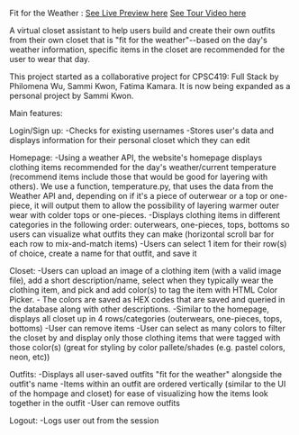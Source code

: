 Fit for the Weather :
[See Live Preview here](https://fitfortheweather.onrender.com/)
[See Tour Video here](https://drive.google.com/file/d/1qzjAJBfVW5mIHE9Gnab2ZHlwCp2t7DqD/view?usp=sharing)

A virtual closet assistant to help users build and create their own outfits from their own closet that is "fit for the weather"--based on the day's weather information, specific items in the closet are recommended for the user to wear that day. 

This project started as a collaborative project for CPSC419: Full Stack by Philomena Wu, Sammi Kwon, Fatima Kamara. It is now being expanded as a personal project by Sammi Kwon. 

Main features:

Login/Sign up:
    -Checks for existing usernames
    -Stores user's data and displays information for their personal closet which they can edit

Homepage:
    -Using a weather API, the website's homepage displays clothing items recommended for the day's weather/current temperature
    (recommend items include those that would be good for layering with others). We use a function, temperature.py, that uses the data from the Weather API and, depending on if it's a piece of outerwear or a top or one-piece, it will output them to allow the possibility of layering warmer outer wear with colder tops or one-pieces.
    -Displays clothing items in different categories in the following order: outerwears, one-pieces, tops, bottoms so users can visualize what outfits they can make (horizontal scroll bar for each row to mix-and-match items)
    -Users can select 1 item for their row(s) of choice, create a name for that outfit, and save it

Closet:
    -Users can upload an image of a clothing item (with a valid image file), add a short description/name, select when they typically wear the clothing item, and pick and add color(s) to tag the item with HTML Color Picker.
        - The colors are saved as HEX codes that are saved and queried in the database along with other descriptions.
    -Similar to the homepage, displays all closet up in 4 rows/categories (outerwears, one-pieces, tops, bottoms)
    -User can remove items
    -User can select as many colors to filter the closet by and display only those clothing items that were tagged with those color(s) (great for styling by color pallete/shades (e.g. pastel colors, neon, etc))

Outfits:
    -Displays all user-saved outfits "fit for the weather" alongside the outfit's name
    -Items within an outfit are ordered vertically (similar to the UI of the hompage and closet) for ease of visualizing how the items look together in the outfit
    -User can remove outfits

Logout:
    -Logs user out from the session
